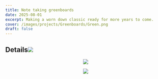 ```yaml
---
title: Note taking greenboards
date: 2025-08-01
excerpt: Making a worn down classic ready for more years to come.
cover: /images/projects/Greenboards/Green.png
draft: false
---
```

## Details![](/images/projects/Greenboards/Plantegning.png)

<p style="text-align: center"><img src="/images/projects/Greenboards/Plantegning.png"></p><p style="text-align: center"><img src="/images/projects/Greenboards/Forste%20bilde.jpg"></p>